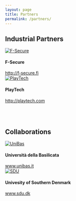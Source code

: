 ```yaml
---
layout: page
title: Partners
permalink: /partners/
---
```


<div class="partners">
  <h2 class="page-header">Industrial Partners</h2>

  <div class="row">
    <div class="col-sm-6">
      <div class="media">
        <div class="media-left">
          <a href="http://f-secure.fi" target="_blank">
            <img class="media-object" src="{{ "/img/fsecure_1.png" | prepend: site.baseurl }}" alt="F-Secure">
          </a>
        </div>
        <div class="media-body">
          <h4 class="media-heading">F-Secure</h4>
          <a href="http://f-secure.fi" target="_blank">http://f-secure.fi</a>
        </div>
      </div>
    </div>
    <div class="col-sm-6">
      <div class="media">
        <div class="media-left">
          <a href="http://playtech.com" target="_blank">
            <img class="media-object" src="{{ "/img/playtech.png" | prepend: site.baseurl }}" alt="PlayTech">
          </a>
        </div>
        <div class="media-body">
          <h4 class="media-heading">PlayTech</h4>
          <a href="http://playtech.com" target="_blank">http://playtech.com</a>
        </div>
      </div>
  </div>
  </div>
  <h2 class="page-header" style="margin-top: 80px">Collaborations</h2>
  <div class="row">
    <div class="col-sm-6">
      <div class="media">
        <div class="media-left">
          <a href="http://www.unibas.it" target="_blank">
            <img class="media-object" src="{{ "/img/unibas.png" | prepend: site.baseurl }}" alt="UniBas">
          </a>
        </div>
        <div class="media-body">
          <h4 class="media-heading">Universit&agrave; della Basilicata</h4>
          <a href="http://www.unibas.it" target="_blank">www.unibas.it</a>
        </div>
      </div>
    </div>
    <div class="col-sm-6">
      <div class="media">
        <div class="media-left">
          <a href="http://www.sdu.dk" target="_blank">
            <img class="media-object" src="{{ "/img/odense.png" | prepend: site.baseurl }}" alt="SDU">
          </a>
          </div>
        <div class="media-body">
          <h4 class="media-heading">Univesity of Southern Denmark</h4>
          <a href="http://www.sdu.dk" target="_blank">www.sdu.dk</a>
        </div>
      </div>
    </div>
  </div>

</div>
